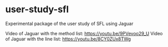 # user-study-sfl
Experimental package of the user study of SFL using Jaguar


Video of Jaguar with the method list: https://youtu.be/9PVevoo29_U
Video of Jaguar with the line list: https://youtu.be/8CY0ZUx8TWg


